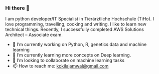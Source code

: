 ### Hi there 👋
I am python developer/IT Specialist in Tierärztliche Hochschule (TiHo). I love programming, travelling, cooking and writing. I like to learn new technical things. Recently, I successfully completed AWS Solutions Architect – Associate exam.
<!--
**KokilaJamwal/KokilaJamwal** is a ✨ _special_ ✨ repository because its `README.md` (this file) appears on your GitHub profile.

Here are some ideas to get you started:
-->
- 🔭 I’m currently working on Python, R, genetics data and  machine learning 
- 🌱 I’m currently learning more concepts on Deep learning.
- 👯 I’m looking to collaborate on machine learning tasks
- 📫 How to reach me: kokilajamwal@gmail.com
<!--
![visitors](https://visitor-badge.glitch.me/badge?page_id=page.id)
<img height="180em" src="https://github-readme-stats.vercel.app/api?username=KokilaJamwal&show_icons=true&hide_border=true&&count_private=true&include_all_commits=true" />
-->
